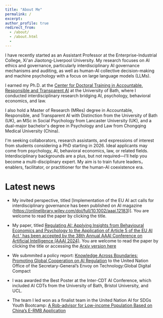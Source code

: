```yaml
---
title: "About Me"
permalink: /
excerpt: 
author_profile: true
redirect_from: 
  - /about/
  - /about.html
  - 
---
```

I have recently started as an Assistant Professor at the Enterprise-Industrial College, Xi'an Jiaotong-Liverpool University. My research focuses on AI ethics and governance, particularly interdisciplinary AI governance mechanisms and auditing, as well as human-AI collective decision-making and machine psychology with a focus on large language models (LLMs).

I earned my Ph.D. at the [Center for Doctoral Training in Accountable, Responsible and Transparent AI](https://cdt-art-ai.ac.uk) at the University of Bath, where I conducted interdisciplinary research bridging AI, psychology, behavioral economics, and law.

I also hold a Master of Research (MRes) degree in Accountable, Responsible, and Transparent AI with Distinction from the University of Bath (UK), an MSc in Social Psychology from Lancaster University (UK), and a dual-major bachelor's degree in Psychology and Law from Chongqing Medical University (China).

I'm seeking collaborators, research assistants, and expressions of interest from students considering a PhD starting in 2026. Ideal applicants may come from psychology, AI, behavioral economics, law, or related fields. Interdisciplinary backgrounds are a plus, but not required—I’ll help you become a multi-disciplinary expert. My aim is to train future leaders，enablers, facilitator, or practitioner for the human-AI coexistence era.

# Latest news  
* My invited perspective, titled [Implementation of the EU AI act calls for interdisciplinary governance has been published on AI magazine (https://onlinelibrary.wiley.com/doi/full/10.1002/aaai.12183)]. You are welcome to read the paper by clicking the title.
  
* My paper, titled [Regulating AI: Applying Insights from Behavioural Economics and Psychology to the Application of Article 5 of the EU AI Act,' has been accepted by the 38th Annual AAAI Conference on Artificial Intelligence (AAAI 2024)](https://ojs.aaai.org/index.php/AAAI/article/view/29977). You are welcome to read the paper by clicking the title or accessing the [Arxiv version here](chrome-extension://efaidnbmnnnibpcajpcglclefindmkaj/https://researchportal.bath.ac.uk/files/320061846/Arxiv_Version.pdf) 
    
* We submmited a policy report: [Knowledge Across Boundaries: Promoting Global Cooperation on AI Regulation](https://www.un.org/techenvoy/sites/www.un.org.techenvoy/files/GDC-submission_ART-AI_University-of-Bath.pdf) to the United Nation Office of the Secretary-General’s Envoy on Technology:Global Digital Compact  

* I was awarded the Best Poster at the Inter-CDT AI Conference, which included AI CDTs from the University of Bath, Bristol University, and UCL.

* The team I led won as a finalist team in the United Nation AI for SDGs Youth Bootcamp: [A Rob-advisor for Low-income Population Based on China’s E-RMB Application](https://www.ai4sdgbootcamp.org/solutions)
